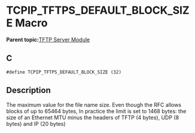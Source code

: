 # TCPIP\_TFTPS\_DEFAULT\_BLOCK\_SIZE Macro

**Parent topic:**[TFTP Server Module](GUID-D76DC993-4CD3-4C65-92DB-14DEAB57BB27.md)

## C

```
#define TCPIP_TFTPS_DEFAULT_BLOCK_SIZE (32) 
```

## Description

The maximum value for the file name size. Even though the RFC allows blocks of up to 65464 bytes, In practice the limit is set to 1468 bytes: the size of an Ethernet MTU minus the headers of TFTP \(4 bytes\), UDP \(8 bytes\) and IP \(20 bytes\)

